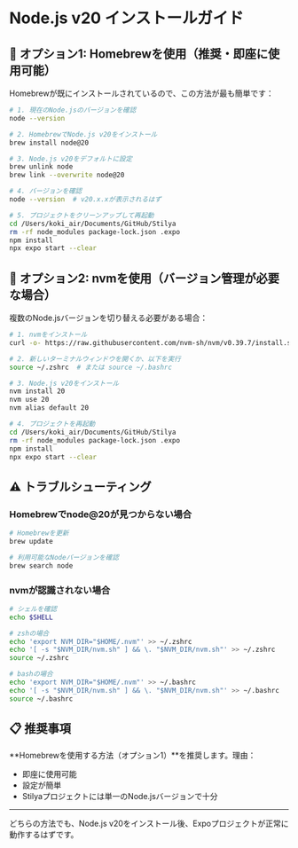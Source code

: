 # Node.js v20 インストールガイド

## 🚀 オプション1: Homebrewを使用（推奨・即座に使用可能）

Homebrewが既にインストールされているので、この方法が最も簡単です：

```bash
# 1. 現在のNode.jsのバージョンを確認
node --version

# 2. HomebrewでNode.js v20をインストール
brew install node@20

# 3. Node.js v20をデフォルトに設定
brew unlink node
brew link --overwrite node@20

# 4. バージョンを確認
node --version  # v20.x.xが表示されるはず

# 5. プロジェクトをクリーンアップして再起動
cd /Users/koki_air/Documents/GitHub/Stilya
rm -rf node_modules package-lock.json .expo
npm install
npx expo start --clear
```

## 🔧 オプション2: nvmを使用（バージョン管理が必要な場合）

複数のNode.jsバージョンを切り替える必要がある場合：

```bash
# 1. nvmをインストール
curl -o- https://raw.githubusercontent.com/nvm-sh/nvm/v0.39.7/install.sh | bash

# 2. 新しいターミナルウィンドウを開くか、以下を実行
source ~/.zshrc  # または source ~/.bashrc

# 3. Node.js v20をインストール
nvm install 20
nvm use 20
nvm alias default 20

# 4. プロジェクトを再起動
cd /Users/koki_air/Documents/GitHub/Stilya
rm -rf node_modules package-lock.json .expo
npm install
npx expo start --clear
```

## ⚠️ トラブルシューティング

### Homebrewでnode@20が見つからない場合
```bash
# Homebrewを更新
brew update

# 利用可能なNodeバージョンを確認
brew search node
```

### nvmが認識されない場合
```bash
# シェルを確認
echo $SHELL

# zshの場合
echo 'export NVM_DIR="$HOME/.nvm"' >> ~/.zshrc
echo '[ -s "$NVM_DIR/nvm.sh" ] && \. "$NVM_DIR/nvm.sh"' >> ~/.zshrc
source ~/.zshrc

# bashの場合
echo 'export NVM_DIR="$HOME/.nvm"' >> ~/.bashrc
echo '[ -s "$NVM_DIR/nvm.sh" ] && \. "$NVM_DIR/nvm.sh"' >> ~/.bashrc
source ~/.bashrc
```

## 📋 推奨事項

**Homebrewを使用する方法（オプション1）**を推奨します。理由：
- 即座に使用可能
- 設定が簡単
- Stilyaプロジェクトには単一のNode.jsバージョンで十分

---

どちらの方法でも、Node.js v20をインストール後、Expoプロジェクトが正常に動作するはずです。
